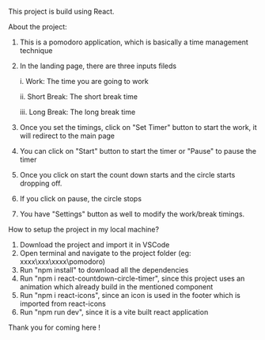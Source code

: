 This project is build using React.


About the project:
1. This is a pomodoro application, which is basically a time management technique
2. In the landing page, there are three inputs fileds

    i. Work: The time you are going to work
    
    ii. Short Break: The short break time
    
    iii. Long Break: The long break time
3. Once you set the timings, click on "Set Timer" button to start the work, it will redirect to the main page
4. You can click on "Start" button to start the timer or "Pause" to pause the timer
5. Once you click on start the count down starts and the circle starts dropping off.
6. If you click on pause, the circle stops
7. You have "Settings" button as well to modify the work/break timings.


How to setup the project in my local machine?
1. Download the project and import it in VSCode
2. Open terminal and navigate to the project folder (eg: xxxx\xxx\xxxx\pomodoro)
3. Run "npm install" to download all the dependencies
4. Run "npm i react-countdown-circle-timer", since this project uses an animation which already build in the mentioned component
5. Run "npm i react-icons", since an icon is used in the footer which is imported from react-icons
6. Run "npm run dev", since it is a vite built react application

Thank you for coming here !
